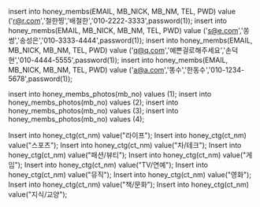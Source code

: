 insert into honey_membs(EMAIL, MB_NICK, MB_NM, TEL, PWD)
value ('r@r.com','철한찡','배철한','010-2222-3333',password(1));
insert into honey_membs(EMAIL, MB_NICK, MB_NM, TEL, PWD)
value ('s@e.com','쏭썽','송성은','010-3333-4444',password(1));
insert into honey_membs(EMAIL, MB_NICK, MB_NM, TEL, PWD)
value ('q@q.com','예쁜걸로해주세요','손덕현','010-4444-5555',password(1));
insert into honey_membs(EMAIL, MB_NICK, MB_NM, TEL, PWD)
value ('a@a.com','똥수','한동수','010-1234-5678',password(1));

insert into honey_membs_photos(mb_no) values (1);
insert into honey_membs_photos(mb_no) values (2);
insert into honey_membs_photos(mb_no) values (3);
insert into honey_membs_photos(mb_no) values (4);
    
Insert into honey_ctg(ct_nm) value("라이프");
Insert into honey_ctg(ct_nm) value("스포츠");
Insert into honey_ctg(ct_nm) value("차/테크");
Insert into honey_ctg(ct_nm) value("패션/뷰티");
Insert into honey_ctg(ct_nm) value("게임");
Insert into honey_ctg(ct_nm) value("TV/연예");
Insert into honey_ctg(ct_nm) value("뮤직");
Insert into honey_ctg(ct_nm) value("영화");
Insert into honey_ctg(ct_nm) value("책/문화");
Insert into honey_ctg(ct_nm) value("지식/교양");